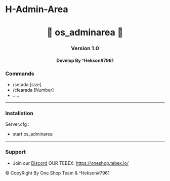 # H-Admin-Area
<p align="center">
  <h1 align="center">
            🧡 os_adminarea 🧡
  </h1>
  <h3 align="center">
     Version 1.0
  </h3>
  <h4 align="center">
      Develop By ^Hekson#7961 
  </h4>
</p>

### Commands
* /setada [size] 
* /clearada [Number]
* .....

-----------------------------------------------------------


 ### Installation

 Server.cfg :
 * start os_adminarea
 
-----------------------------------------------------------

### Support
* Join our [Discord](https://discord.gg/9HumDzMusA)
OUR TEBEX: https://oneshop.tebex.io/

©️ CopyRight By One Shop Team & ^Hekson#7961

